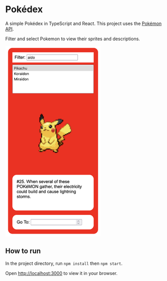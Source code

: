 # Pokédex

A simple Pokédex in TypeScript and React. This project uses the [Pokémon API](https://pokeapi.co/).

Filter and select Pokemon to view their sprites and descriptions.

<img src='./Screenshot.png' alt='Screenshot' height='600px' />

## How to run

In the project directory, run `npm install` then `npm start`.

Open [http://localhost:3000](http://localhost:3000) to view it in your browser.
